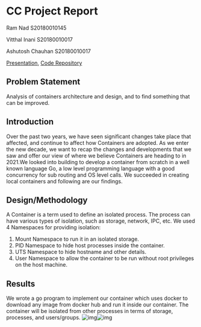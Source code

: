 # CC Project Report

Ram Nad 			S20180010145

Vitthal Inani 		S20180010017

Ashutosh Chauhan 	S20180010017 

 [Presentation](https://docs.google.com/presentation/d/1J36EW_ApEM9CS1lHT3hqEHCuE8XipgpgZAN-OcMfjY8/edit?usp=sharing), [Code Repository](https://github.com/masterashu/CC-Project)

## Problem Statement

Analysis of containers architecture and design, and to find something that can be improved.

## Introduction 

Over the past two years, we have seen significant changes take place that affected, and continue to affect how Containers are adopted. As we enter the new decade, we want to recap the changes and developments that we saw and offer our view of where we believe Containers are heading to in 2021.We looked into building to develop a container from scratch in a well known language Go, a low level programming language with a good concurrency for sub routing and OS level calls. We succeeded in creating local containers and following are our findings.

## Design/Methodology

A Container is a term used to define an isolated process. The process can have various types of isolation, such as storage, network, IPC, etc. We used 4 Namespaces for providing isolation:

1. Mount Namespace to run it in an isolated storage.
2. PID Namespace to hide host processes inside the container.
3. UTS Namespace to hide hostname and other details.
4. User Namespace to allow the container to be run without root privileges on the host machine.

## Results

We wrote a go program to implement our container which uses docker to download any image from docker hub and run it inside our container. The container will be isolated from other processes in terms of storage, processes, and users/groups. ![img](https://lh5.googleusercontent.com/cvS8n0ZOt44AF1uZDTMmOyN7WWocjAVb0R8x01GGLM4tjT2d34kWBCvDjY1ERn6HY5M3pVXIRFct5uhMcGqiZnWSA-o_Dd0yspfh8tKDVW6ipztY2vUuHep_ayMBjf9tjPy_7M8)![img](https://lh6.googleusercontent.com/osusWjax2w_heVqmxzCKw31EYpvxNlZZp-LAVFetrBjCw23Xxok6U07xBnQq3gq_hcDyJbMnDOE10ZxzB5WOeYDE2zG6pmX9_Ay0uelrKXjci5sX1Jxvicxi-PYpXtJ8dEX5Oxs)
